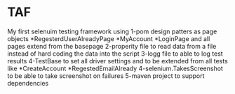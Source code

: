 # TAF
My first selenuim testing framework using
  1-pom design patters as page objects
    *RegesterdUserAlreadyPage
    *MyAccount
    *LoginPage
    and all pages extend from the basepage 
 2-properity file to read data from a file instead of hard coding the data into the script
 3-logg file to able to log test results
 4-TestBase to set all driver settings and to be extended from all tests like 
    *CreateAccount 
    *RegestedEmailAlready
  4-selenium.TakesScreenshot to be able to take screenshot on failures
  5-maven project to support dependencies
